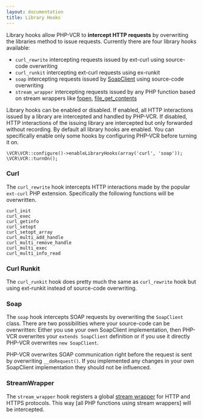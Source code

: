 ```yaml
---
layout: documentation
title: Library Hooks
---
```


Library hooks allow PHP-VCR to **intercept HTTP requests** by overwriting the libraries method to issue requests. 
Currently there are four library hooks available:

 * `curl_rewrite` intercepting requests issued by ext-curl using source-code overwriting
 * `curl_runkit` intercepting ext-curl requests using ex-runkit
 * `soap` intercepting requests issued by [SoapClient](http://php.net/SoapClient) using source-code overwriting
 * `stream_wrapper` intercepting requests issued by any PHP function based on stream wrappers like [fopen](http://php.net/fopen), [file_get_contents](http://php.net/file_get_contents)

Library hooks can be enabled or disabled. If enabled, all HTTP interactions issued by a library are intercepted and handled by PHP-VCR. If disabled, HTTP interactions of the issuing library are intercepted but only forwarded without recording. By default all library hooks are enabled. You can specifically enable only some hooks by configuring PHP-VCR before turning it on.

    \VCR\VCR::configure()->enableLibraryHooks(array('curl', 'soap'));
    \VCR\VCR::turnOn();

### Curl

The `curl_rewrite` hook intercepts HTTP interactions made by the popular `ext-curl` PHP extension. Specifically the following functions will be overwritten.

    curl_init       
    curl_exec       
    curl_getinfo    
    curl_setopt     
    curl_setopt_array 
    curl_multi_add_handle 
    curl_multi_remove_handle 
    curl_multi_exec 
    curl_multi_info_read 


### Curl Runkit

The `curl_runkit` hook does pretty much the same as `curl_rewrite` hook but using ext-runkit instead of source-code overwriting.

### Soap

The `soap` hook intercepts SOAP requests by overwriting the `SoapClient` class. There are two possibilities where your source-code can be overwritten: Either you use your own SoapClient implementation, then PHP-VCR overwrites your `extends SoapClient` definition or if you use it directly PHP-VCR overwrites `new SoapClient`.

PHP-VCR overwrites SOAP communication right before the request is sent by overwriting `__doRequest()`. If you implemented any changes in your own SoapClient implementation they should not be influenced.

### StreamWrapper

The `stream_wrapper` hook registers a global [stream wrapper](http://php.net/stream_wrapper) for HTTP and HTTPS protocols. This way [all PHP functions using stream wrappers] will be intercepted.

